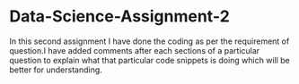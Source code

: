 # Data-Science-Assignment-2
In this second assignment I have done the coding as per the requirement of question.I have added comments after each sections of a particular  question to explain what that particular code snippets is doing which will be better for understanding. 
